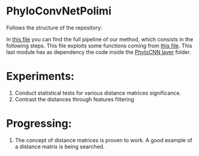 # PhyloConvNetPolimi

Follows the structure of the repository:

In [this file](./The_whole_pipeline.ipynb) you can find the full pipeline of our method, which consists in the following steps. This file exploits some functions coming from [this file](./data_proc_dm_generation.py). This last module has as dependency the code inside the [PhyloCNN layer](./phcnn) folder.

# Experiments:

1. Conduct statistical tests for various distance matrices significance.
2. Contrast the distances through features filtering

# Progressing:

1. The concept of distance matrices is proven to work. A good example of a distance matrix is being searched. 

